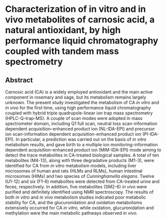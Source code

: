 # Characterization of in vitro and in vivo metabolites of carnosic acid, a natural antioxidant, by high performance liquid chromatography coupled with tandem mass spectrometry

## Abstract

Carnosic acid (CA) is a widely employed antioxidant and the main active component in rosemary and sage, but its metabolism remains largely unknown. The present study investigated the metabolism of CA _in vitro_ and _in vivo_ for the first time, using high performance liquid chromatography coupled with hybrid triple quadrupole-linear ion trap mass spectrometry (HPLC-Q-trap-MS). A couple of scan modes were adopted in mass spectrometer domain, including Q1 full scan, neutral loss scan-information dependent acquisition-enhanced product ion (NL-IDA-EPI) and precursor ion scan-information dependent acquisition-enhanced product ion (PI-IDA-EPI). In particular, a prediction was carried out on the basis of _in vitro_ metabolism results, and gave birth to a multiple ion monitoring-information dependent acquisition-enhanced product ion (MIM-IDA-EPI) mode aiming to detect the trace metabolites in CA-treated biological samples. A total of ten metabolites (M4-13), along with three degradative products (M1-3), were identified for CA from _in vitro_ metabolism models, including liver microsomes of human and rats (HLMs and RLMs), human intestinal microsomes (HIMs) and two species of _Cunninghamella elegans_. Twelve (U1-12) and six (F1-6) metabolites were detected from CA-treated urine and feces, respectively. In addition, five metabolites (SM2-6) _in vivo_ were purified and definitely identified using NMR spectroscopy. The results of both _in vitro_ and _in vivo_ metabolism studies indicated poor metabolic stability for CA, and the glucuronidation and oxidation metabolisms extensively occurred for CA _in vitro_, while oxidation, glucuronidation and methylation were the main metabolic pathways observed _in vivo_.